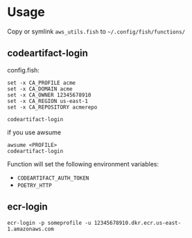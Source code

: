 # Usage

Copy or symlink `aws_utils.fish` to `~/.config/fish/functions/`

## codeartifact-login

config.fish:
```
set -x CA_PROFILE acme
set -x CA_DOMAIN acme
set -x CA_OWNER 12345678910
set -x CA_REGION us-east-1
set -x CA_REPOSITORY acmerepo
```

```shell
codeartifact-login
```

if you use awsume
```
awsume <PROFILE>
codeartifact-login
```

Function will set the following environment variables:
  - `CODEARTIFACT_AUTH_TOKEN`
  - `POETRY_HTTP`

## ecr-login
```shell
ecr-login -p someprofile -u 12345678910.dkr.ecr.us-east-1.amazonaws.com
```